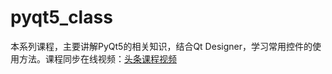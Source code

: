 # pyqt5_class
本系列课程，主要讲解PyQt5的相关知识，结合Qt Designer，学习常用控件的使用方法。课程同步在线视频：<a href='https://www.toutiao.com/c/user/token/MS4wLjABAAAA-IBfd-fWWDLc9LUjBwYyBmME8juO6aJsztVv3EzuE3qRSYAp4pI78rH1aGSo3oik/?source=mine_home'>头条课程视频</a>
